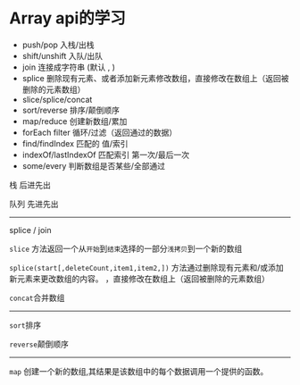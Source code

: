 # Array api的学习

* push/pop        入栈/出栈
* shift/unshift   入队/出队
* join            连接成字符串 (默认  , )
* splice          删除现有元素、或者添加新元素修改数组，直接修改在数组上（返回被删除的元素数组）
* slice/splice/concat 
* sort/reverse    排序/颠倒顺序
* map/reduce      创建新数组/累加
* forEach filter  循环/过滤（返回通过的数据）
* find/findIndex  匹配的  值/索引
* indexOf/lastIndexOf  匹配索引 第一次/最后一次
* some/every      判断数组是否某些/全部通过

栈    后进先出

队列  先进先出

---
splice / join 

`slice` 方法返回一个从`开始`到`结束`选择的一部分`浅拷贝`到一个新的数组

`splice(start[,deleteCount,item1,item2,])` 方法通过删除现有元素和/或添加新元素来更改数组的内容。
，直接修改在数组上（返回被删除的元素数组）

`concat`合并数组 

---
`sort`排序

`reverse`颠倒顺序

---
`map` 创建一个新的数组,其结果是该数组中的每个数据调用一个提供的函数。

